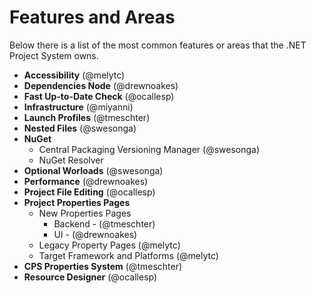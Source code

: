 # Features and Areas
Below there is a list of the most common features or areas that the .NET Project System owns.
- **Accessibility** (@melytc)
- **Dependencies Node** (@drewnoakes)
- **Fast Up-to-Date Check** (@ocallesp)
- **Infrastructure** (@miyanni)
- **Launch Profiles** (@tmeschter)
- **Nested Files** (@swesonga)
- **NuGet**
  - Central Packaging Versioning Manager (@swesonga)
  - NuGet Resolver
- **Optional Worloads** (@swesonga)
- **Performance** (@drewnoakes)
- **Project File Editing** (@ocallesp)
- **Project Properties Pages**
  - New Properties Pages
    - Backend - (@tmeschter)
    - UI - (@drewnoakes)
  - Legacy Property Pages (@melytc)
  - Target Framework and Platforms (@melytc)
- **CPS Properties System** (@tmeschter)
- **Resource Designer** (@ocallesp)
